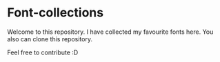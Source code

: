 # Font-collections

Welcome to this repository. I have collected my favourite fonts here. You also can clone this repository.

Feel free to contribute :D
